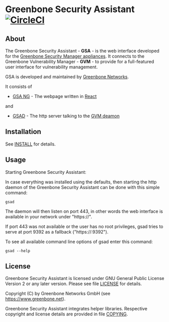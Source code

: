 # Greenbone Security Assistant [![CircleCI](https://circleci.com/gh/greenbone/gsa/tree/master.svg?style=svg)](https://circleci.com/gh/greenbone/gsa/tree/master)

## About

The Greenbone Security Assistant - **GSA** - is the web interface developed for the
[Greenbone Security Manager appliances](https://www.greenbone.net/en/product-comparison/).
It connects to the Greenbone Vulnerability Manager - **GVM** - to provide for a full-featured
user interface for vulnerability management.

GSA is developed and maintained by [Greenbone Networks](https://www.greenbone.net/).

It consists of

* [GSA NG](https://github.com/greenbone/gsa/tree/master/ng) - The webpage written in [React](https://reactjs.org/)

and

* [GSAD](https://github.com/greenbone/gsa/tree/master/gsad) - The http server talking to the [GVM deamon](https://github.com/greenbone/gvm)

## Installation

See [INSTALL](./INSTALL.md) for details.

## Usage

Starting Greenbone Security Assistant:

In case everything was installed using the defaults, then starting the http
daemon of the Greenbone Security Assistant can be done with this simple command:

    gsad

The daemon will then listen on port 443, in other words the web interface
is available in your network under "https://<your host>".

If port 443 was not available or the user has no root privileges,
gsad tries to serve at port 9392 as a fallback ("https://<your host>:9392").

To see all available command line options of gsad enter this command:

    gsad --help

## License

Greenbone Security Assistant is licensed under GNU General Public License
Version 2 or any later version. Please see file [LICENSE](./LICENSE) for details.

Copyright (C) by Greenbone Networks GmbH (see https://www.greenbone.net).

Greenbone Security Assistant integrates helper libraries. Respective
copyright and license details are provided in file [COPYING](./COPYING).
